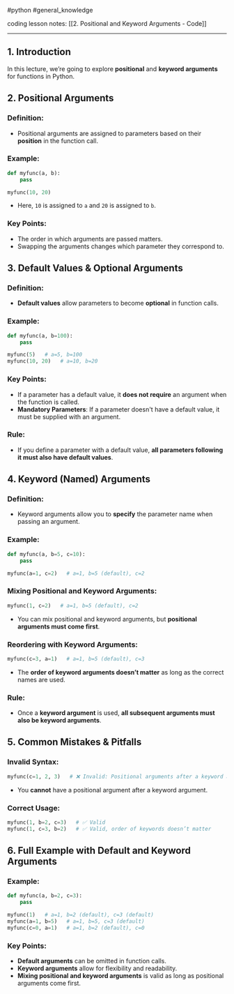 #python #general_knowledge 

coding lesson notes: [[2. Positional and Keyword Arguments - Code]]

---
## 1. Introduction
In this lecture, we’re going to explore **positional** and **keyword arguments** for functions in Python.

## 2. Positional Arguments

### **Definition**:
- Positional arguments are assigned to parameters based on their **position** in the function call.

### **Example**:
```python
def myfunc(a, b):
    pass

myfunc(10, 20)
```
- Here, `10` is assigned to `a` and `20` is assigned to `b`.

### **Key Points**:
- The order in which arguments are passed matters.
- Swapping the arguments changes which parameter they correspond to.

## 3. Default Values & Optional Arguments

### **Definition**:
- **Default values** allow parameters to become **optional** in function calls.

### **Example**:
```python
def myfunc(a, b=100):
    pass

myfunc(5)   # a=5, b=100
myfunc(10, 20)   # a=10, b=20
```

### **Key Points**:
- If a parameter has a default value, it **does not require** an argument when the function is called.
- **Mandatory Parameters**: If a parameter doesn't have a default value, it must be supplied with an argument.

### **Rule**:
- If you define a parameter with a default value, **all parameters following it must also have default values**.

## 4. Keyword (Named) Arguments

### **Definition**:
- Keyword arguments allow you to **specify** the parameter name when passing an argument.

### **Example**:
```python
def myfunc(a, b=5, c=10):
    pass

myfunc(a=1, c=2)   # a=1, b=5 (default), c=2
```

### **Mixing Positional and Keyword Arguments**:
```python
myfunc(1, c=2)   # a=1, b=5 (default), c=2
```
- You can mix positional and keyword arguments, but **positional arguments must come first**.

### **Reordering with Keyword Arguments**:
```python
myfunc(c=3, a=1)   # a=1, b=5 (default), c=3
```
- The **order of keyword arguments doesn’t matter** as long as the correct names are used.

### **Rule**:
- Once a **keyword argument** is used, **all subsequent arguments must also be keyword arguments**.

## 5. Common Mistakes & Pitfalls

### **Invalid Syntax**:
```python
myfunc(c=1, 2, 3)   # ❌ Invalid: Positional arguments after a keyword argument
```
- You **cannot** have a positional argument after a keyword argument.

### **Correct Usage**:
```python
myfunc(1, b=2, c=3)   # ✅ Valid
myfunc(1, c=3, b=2)   # ✅ Valid, order of keywords doesn’t matter
```

## 6. Full Example with Default and Keyword Arguments

### **Example**:
```python
def myfunc(a, b=2, c=3):
    pass

myfunc(1)   # a=1, b=2 (default), c=3 (default)
myfunc(a=1, b=5)   # a=1, b=5, c=3 (default)
myfunc(c=0, a=1)   # a=1, b=2 (default), c=0
```

### **Key Points**:
- **Default arguments** can be omitted in function calls.
- **Keyword arguments** allow for flexibility and readability.
- **Mixing positional and keyword arguments** is valid as long as positional arguments come first.
